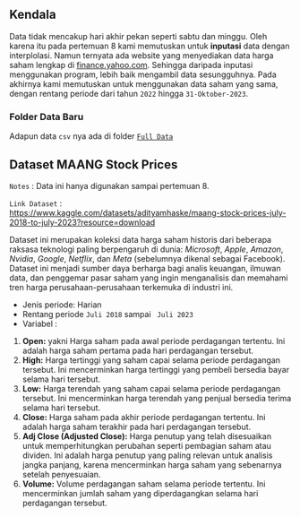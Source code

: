 ## Kendala
Data tidak mencakup hari akhir pekan seperti sabtu dan minggu. Oleh karena itu pada pertemuan 8 kami memutuskan untuk **inputasi** data dengan interplolasi.
Namun ternyata ada website yang menyediakan data harga saham lengkap di [finance.yahoo.com](https://finance.yahoo.com/).
Sehingga daripada inputasi menggunakan program, lebih baik mengambil data sesungguhnya. Pada akhirnya kami memutuskan untuk menggunakan
data saham yang sama, dengan rentang periode dari tahun `2022` hingga `31-Oktober-2023`.  
  
### Folder Data Baru
Adapun data `csv` nya ada di folder [`Full Data`](https://github.com/Zen-Rofiqy/STA1341-MPDW/tree/main/Data/Full%20Data)
  
## Dataset MAANG Stock Prices  
`Notes` : Data ini hanya digunakan sampai pertemuan 8.  
  
`Link Dataset` :  
https://www.kaggle.com/datasets/adityamhaske/maang-stock-prices-july-2018-to-july-2023?resource=download  
  
Dataset ini merupakan koleksi data harga saham historis dari beberapa raksasa teknologi paling berpengaruh di dunia: 
_Microsoft_, _Apple_, _Amazon_, _Nvidia_, _Google_, _Netflix_, dan _Meta_ (sebelumnya dikenal sebagai Facebook). 
Dataset ini menjadi sumber daya berharga bagi analis keuangan, ilmuwan data, dan penggemar pasar saham yang ingin 
menganalisis dan memahami tren harga perusahaan-perusahaan terkemuka di industri ini.  
  
* Jenis periode: Harian  
* Rentang periode `Juli 2018` sampai ` Juli 2023`  
* Variabel :
1. **Open:** yakni Harga saham pada awal periode perdagangan tertentu. 
Ini adalah harga saham pertama pada hari perdagangan tersebut.
2. **High:** Harga tertinggi yang saham capai selama periode perdagangan tersebut. 
Ini mencerminkan harga tertinggi yang pembeli bersedia bayar selama hari tersebut.
3. **Low:** Harga terendah yang saham capai selama periode perdagangan tersebut. 
Ini mencerminkan harga terendah yang penjual bersedia terima selama hari tersebut.
4. **Close:** Harga saham pada akhir periode perdagangan tertentu. 
Ini adalah harga saham terakhir pada hari perdagangan tersebut.
6. **Adj Close (Adjusted Close):** Harga penutup yang telah disesuaikan untuk memperhitungkan perubahan 
seperti pembagian saham atau dividen. Ini adalah harga penutup yang paling relevan untuk analisis jangka panjang, 
karena mencerminkan harga saham yang sebenarnya setelah penyesuaian.
7. **Volume:** Volume perdagangan saham selama periode tertentu. 
Ini mencerminkan jumlah saham yang diperdagangkan selama hari perdagangan tersebut.
